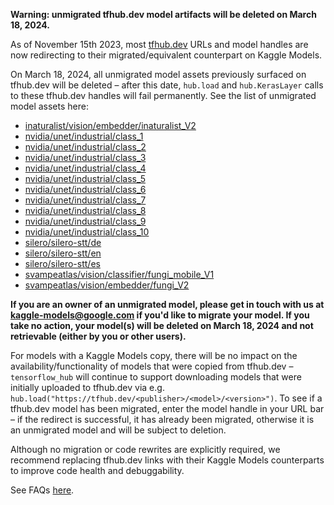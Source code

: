 **Warning: unmigrated tfhub.dev model artifacts will be deleted on March 18,
2024.**

As of November 15th 2023, most [tfhub.dev](https://tfhub.dev) URLs and model
handles are now redirecting to their migrated/equivalent counterpart on Kaggle
Models.

On March 18, 2024, all unmigrated model assets previously surfaced on tfhub.dev
will be deleted – after this date, `hub.load` and `hub.KerasLayer` calls to
these tfhub.dev handles will fail permanently. See the list of unmigrated model
assets here:

-   [inaturalist/vision/embedder/inaturalist_V2](https://github.com/tensorflow/tfhub.dev/tree/master/assets/docs/inaturalist/models/vision/embedder/inaturalist_V2)
-   [nvidia/unet/industrial/class_1](https://github.com/tensorflow/tfhub.dev/tree/master/assets/docs/nvidia/models/unet/industrial/class_1)
-   [nvidia/unet/industrial/class_2](https://github.com/tensorflow/tfhub.dev/tree/master/assets/docs/nvidia/models/unet/industrial/class_2)
-   [nvidia/unet/industrial/class_3](https://github.com/tensorflow/tfhub.dev/tree/master/assets/docs/nvidia/models/unet/industrial/class_3)
-   [nvidia/unet/industrial/class_4](https://github.com/tensorflow/tfhub.dev/tree/master/assets/docs/nvidia/models/unet/industrial/class_4)
-   [nvidia/unet/industrial/class_5](https://github.com/tensorflow/tfhub.dev/tree/master/assets/docs/nvidia/models/unet/industrial/class_5)
-   [nvidia/unet/industrial/class_6](https://github.com/tensorflow/tfhub.dev/tree/master/assets/docs/nvidia/models/unet/industrial/class_6)
-   [nvidia/unet/industrial/class_7](https://github.com/tensorflow/tfhub.dev/tree/master/assets/docs/nvidia/models/unet/industrial/class_7)
-   [nvidia/unet/industrial/class_8](https://github.com/tensorflow/tfhub.dev/tree/master/assets/docs/nvidia/models/unet/industrial/class_8)
-   [nvidia/unet/industrial/class_9](https://github.com/tensorflow/tfhub.dev/tree/master/assets/docs/nvidia/models/unet/industrial/class_9)
-   [nvidia/unet/industrial/class_10](https://github.com/tensorflow/tfhub.dev/tree/master/assets/docs/nvidia/models/unet/industrial/class_10)
-   [silero/silero-stt/de](https://github.com/tensorflow/tfhub.dev/tree/master/assets/docs/silero/models/silero-stt/de)
-   [silero/silero-stt/en](https://github.com/tensorflow/tfhub.dev/tree/master/assets/docs/silero/models/silero-stt/en)
-   [silero/silero-stt/es](https://github.com/tensorflow/tfhub.dev/tree/master/assets/docs/silero/models/silero-stt/es)
-   [svampeatlas/vision/classifier/fungi_mobile_V1](https://github.com/tensorflow/tfhub.dev/tree/master/assets/docs/svampeatlas/models/vision/classifier/fungi_mobile_V1)
-   [svampeatlas/vision/embedder/fungi_V2](https://github.com/tensorflow/tfhub.dev/tree/master/assets/docs/svampeatlas/models/vision/embedder/fungi_V2)

**If you are an owner of an unmigrated model, please get in touch with us at
kaggle-models@google.com if you'd like to migrate your model. If you take no
action, your model(s) will be deleted on March 18, 2024 and not retrievable
(either by you or other users).**

For models with a Kaggle Models copy, there will be no impact on the
availability/functionality of models that were copied from tfhub.dev –
`tensorflow_hub` will continue to support downloading models that were initially
uploaded to tfhub.dev via
e.g. `hub.load("https://tfhub.dev/<publisher>/<model>/<version>")`. To see if a
tfhub.dev model has been migrated, enter the model handle in your URL bar – if
the redirect is successful, it has already been migrated, otherwise it is an
unmigrated model and will be subject to deletion.

Although no migration or code rewrites are explicitly required, we recommend
replacing tfhub.dev links with their Kaggle Models counterparts to improve code
health and debuggability.

See FAQs [here](https://kaggle.com/tfhub-dev-faqs).
